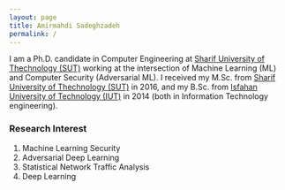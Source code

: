 ```yaml
---
layout: page	
title: Amirmahdi Sadeghzadeh	
permalink: /	
---
```

I am a Ph.D. candidate in Computer Engineering at [Sharif University of Thechnology (SUT)](http://www.en.sharif.edu/) working at the intersection of Machine Learning (ML) and Computer Security (Adversarial ML). I received my M.Sc. from [Sharif University of Thechnology (SUT)](http://www.en.sharif.edu/) in 2016, and my B.Sc. from [Isfahan University of Technology (IUT)](https://www.iut.ac.ir/en) in 2014 (both in Information Technology engineering).

 ### Research Interest	
1.	Machine Learning Security	
2.	Adversarial Deep Learning	
3.	Statistical Network Traffic Analysis	
4.  Deep Learning
